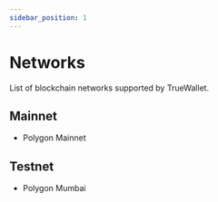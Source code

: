 ```yaml
---
sidebar_position: 1
---
```

# Networks
List of blockchain networks supported by TrueWallet.

## Mainnet
* Polygon Mainnet

## Testnet
* Polygon Mumbai
